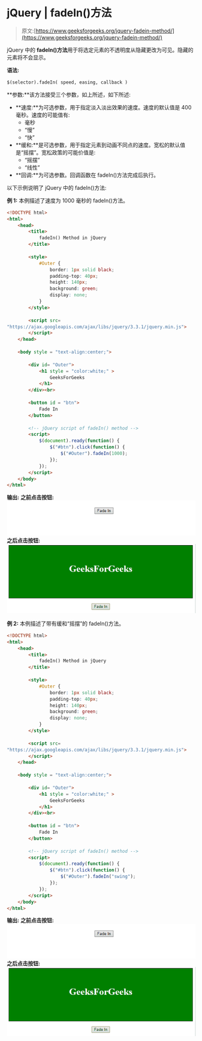 # jQuery | fadeIn()方法

> 原文:[https://www.geeksforgeeks.org/jquery-fadein-method/](https://www.geeksforgeeks.org/jquery-fadein-method/)

jQuery 中的 **fadeIn()方法**用于将选定元素的不透明度从隐藏更改为可见。隐藏的元素将不会显示。

**语法:**

```html
$(selector).fadeIn( speed, easing, callback )
```

**参数:**该方法接受三个参数，如上所述，如下所述:

*   **速度:**为可选参数，用于指定淡入淡出效果的速度。速度的默认值是 400 毫秒。速度的可能值有:
    *   毫秒
    *   “慢”
    *   “快”
*   **缓和:**是可选参数，用于指定元素到动画不同点的速度。宽松的默认值是“摇摆”。宽松政策的可能价值是:
    *   “摇摆”
    *   “线性”
*   **回调:**为可选参数。回调函数在 fadeIn()方法完成后执行。

以下示例说明了 jQuery 中的 fadeIn()方法:

**例 1:** 本例描述了速度为 1000 毫秒的 fadeIn()方法。

```html
<!DOCTYPE html>  
<html>  
    <head> 
        <title> 
            fadeIn() Method in jQuery
        </title>

        <style>
            #Outer {
                border: 1px solid black;
                padding-top: 40px;
                height: 140px;
                background: green;
                display: none;
            }
        </style>

        <script src=
"https://ajax.googleapis.com/ajax/libs/jquery/3.3.1/jquery.min.js">
        </script>
    </head>

    <body style = "text-align:center;">  

        <div id= "Outer">
            <h1 style = "color:white;" >  
                GeeksForGeeks  
            </h1>  
        </div><br>

        <button id = "btn"> 
            Fade In
        </button> 

        <!-- jQuery script of fadeIn() method -->
        <script> 
            $(document).ready(function() {
                $("#btn").click(function() {
                    $("#Outer").fadeIn(1000);
                });
            });
        </script> 
    </body>  
</html> 
```

**输出:**
**之前点击按钮:**
![](img/6aab1008eb5efe3556de33edfac60ab3.png)
**之后点击按钮:**
![](img/8ec96f6b3a0ff58b85d199082de64068.png)

**例 2:** 本例描述了带有缓和“摇摆”的 fadeIn()方法。

```html
<!DOCTYPE html>  
<html>  
    <head> 
        <title> 
            fadeIn() Method in jQuery
        </title>

        <style>
            #Outer {
                border: 1px solid black;
                padding-top: 40px;
                height: 140px;
                background: green;
                display: none;
            }
        </style>

        <script src=
"https://ajax.googleapis.com/ajax/libs/jquery/3.3.1/jquery.min.js">
        </script>
    </head>

    <body style = "text-align:center;">  

        <div id= "Outer">
            <h1 style = "color:white;" >  
                GeeksForGeeks  
            </h1>  
        </div><br>

        <button id = "btn"> 
            Fade In
        </button> 

        <!-- jQuery script of fadeIn() method -->
        <script> 
            $(document).ready(function() {
                $("#btn").click(function() {
                    $("#Outer").fadeIn("swing");
                });
            });
        </script> 
    </body>  
</html> 
```

**输出:**
**之前点击按钮:**
![](img/6aab1008eb5efe3556de33edfac60ab3.png)
**之后点击按钮:**
![](img/8ec96f6b3a0ff58b85d199082de64068.png)